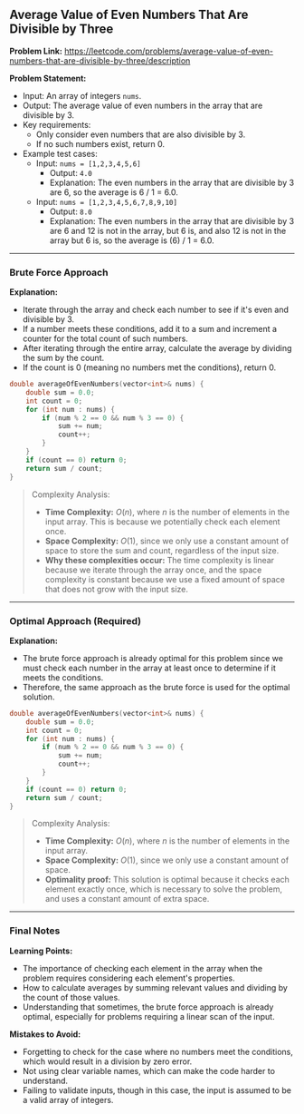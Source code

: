 ## Average Value of Even Numbers That Are Divisible by Three
**Problem Link:** https://leetcode.com/problems/average-value-of-even-numbers-that-are-divisible-by-three/description

**Problem Statement:**
- Input: An array of integers `nums`.
- Output: The average value of even numbers in the array that are divisible by 3.
- Key requirements: 
  - Only consider even numbers that are also divisible by 3.
  - If no such numbers exist, return 0.
- Example test cases: 
  - Input: `nums = [1,2,3,4,5,6]`
    - Output: `4.0`
    - Explanation: The even numbers in the array that are divisible by 3 are 6, so the average is 6 / 1 = 6.0.
  - Input: `nums = [1,2,3,4,5,6,7,8,9,10]`
    - Output: `8.0`
    - Explanation: The even numbers in the array that are divisible by 3 are 6 and 12 is not in the array, but 6 is, and also 12 is not in the array but 6 is, so the average is (6) / 1 = 6.0.

---

### Brute Force Approach

**Explanation:**
- Iterate through the array and check each number to see if it's even and divisible by 3.
- If a number meets these conditions, add it to a sum and increment a counter for the total count of such numbers.
- After iterating through the entire array, calculate the average by dividing the sum by the count.
- If the count is 0 (meaning no numbers met the conditions), return 0.

```cpp
double averageOfEvenNumbers(vector<int>& nums) {
    double sum = 0.0;
    int count = 0;
    for (int num : nums) {
        if (num % 2 == 0 && num % 3 == 0) {
            sum += num;
            count++;
        }
    }
    if (count == 0) return 0;
    return sum / count;
}
```

> Complexity Analysis:
> - **Time Complexity:** $O(n)$, where $n$ is the number of elements in the input array. This is because we potentially check each element once.
> - **Space Complexity:** $O(1)$, since we only use a constant amount of space to store the sum and count, regardless of the input size.
> - **Why these complexities occur:** The time complexity is linear because we iterate through the array once, and the space complexity is constant because we use a fixed amount of space that does not grow with the input size.

---

### Optimal Approach (Required)

**Explanation:**
- The brute force approach is already optimal for this problem since we must check each number in the array at least once to determine if it meets the conditions.
- Therefore, the same approach as the brute force is used for the optimal solution.

```cpp
double averageOfEvenNumbers(vector<int>& nums) {
    double sum = 0.0;
    int count = 0;
    for (int num : nums) {
        if (num % 2 == 0 && num % 3 == 0) {
            sum += num;
            count++;
        }
    }
    if (count == 0) return 0;
    return sum / count;
}
```

> Complexity Analysis:
> - **Time Complexity:** $O(n)$, where $n$ is the number of elements in the input array.
> - **Space Complexity:** $O(1)$, since we only use a constant amount of space.
> - **Optimality proof:** This solution is optimal because it checks each element exactly once, which is necessary to solve the problem, and uses a constant amount of extra space.

---

### Final Notes

**Learning Points:**
- The importance of checking each element in the array when the problem requires considering each element's properties.
- How to calculate averages by summing relevant values and dividing by the count of those values.
- Understanding that sometimes, the brute force approach is already optimal, especially for problems requiring a linear scan of the input.

**Mistakes to Avoid:**
- Forgetting to check for the case where no numbers meet the conditions, which would result in a division by zero error.
- Not using clear variable names, which can make the code harder to understand.
- Failing to validate inputs, though in this case, the input is assumed to be a valid array of integers.